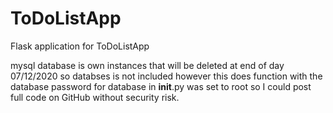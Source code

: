 # ToDoListApp

Flask application for ToDoListApp

mysql database is own instances that will be deleted at end of day 07/12/2020 so databses is not included however this does function with the database
password for database in __init__.py was set to root so I could post full code on GitHub without security risk.
